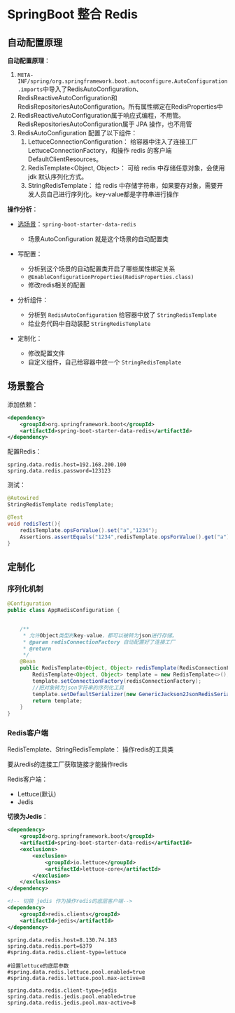 # SpringBoot 整合 Redis

## 自动配置原理

**自动配置原理**：

1. `META-INF/spring/org.springframework.boot.autoconfigure.AutoConfiguration.imports`中导入了RedisAutoConfiguration、RedisReactiveAutoConfiguration和RedisRepositoriesAutoConfiguration。所有属性绑定在RedisProperties中
2. RedisReactiveAutoConfiguration属于响应式编程，不用管。RedisRepositoriesAutoConfiguration属于 JPA 操作，也不用管
3. RedisAutoConfiguration 配置了以下组件：
   1. LettuceConnectionConfiguration： 给容器中注入了连接工厂LettuceConnectionFactory，和操作 redis 的客户端DefaultClientResources。
   2. RedisTemplate<Object, Object>： 可给 redis 中存储任意对象，会使用 jdk 默认序列化方式。
   3. StringRedisTemplate： 给 redis 中存储字符串，如果要存对象，需要开发人员自己进行序列化。key-value都是字符串进行操作

**操作分析**：

- [选场景](https://docs.spring.io/spring-boot/docs/current/reference/html/using.html#using.build-systems.starters)：`spring-boot-starter-data-redis `
  - 场景AutoConfiguration 就是这个场景的自动配置类

- 写配置：
  - 分析到这个场景的自动配置类开启了哪些属性绑定关系
  - `@EnableConfigurationProperties(RedisProperties.class)`
  - 修改redis相关的配置

- 分析组件：
  - 分析到 `RedisAutoConfiguration`  给容器中放了 `StringRedisTemplate`
  - 给业务代码中自动装配 `StringRedisTemplate`

- 定制化：
  - 修改配置文件
  - 自定义组件，自己给容器中放一个 `StringRedisTemplate`

## 场景整合

添加依赖：

```xml
<dependency>
    <groupId>org.springframework.boot</groupId>
    <artifactId>spring-boot-starter-data-redis</artifactId>
</dependency>
```

配置Redis：

```properties
spring.data.redis.host=192.168.200.100
spring.data.redis.password=123123
```

测试：

```java
@Autowired
StringRedisTemplate redisTemplate;

@Test
void redisTest(){
    redisTemplate.opsForValue().set("a","1234");
    Assertions.assertEquals("1234",redisTemplate.opsForValue().get("a"));
}
```

## 定制化 

### 序列化机制 

```java
@Configuration
public class AppRedisConfiguration {


    /**
     * 允许Object类型的key-value，都可以被转为json进行存储。
     * @param redisConnectionFactory 自动配置好了连接工厂
     * @return
     */
    @Bean
    public RedisTemplate<Object, Object> redisTemplate(RedisConnectionFactory redisConnectionFactory) {
        RedisTemplate<Object, Object> template = new RedisTemplate<>();
        template.setConnectionFactory(redisConnectionFactory);
        //把对象转为json字符串的序列化工具
        template.setDefaultSerializer(new GenericJackson2JsonRedisSerializer());
        return template;
    }
}
```

### Redis客户端 

RedisTemplate、StringRedisTemplate： 操作redis的工具类

要从redis的连接工厂获取链接才能操作redis

Redis客户端：

- Lettuce(默认) 
- Jedis

**切换为Jedis**：

```xml
<dependency>
    <groupId>org.springframework.boot</groupId>
    <artifactId>spring-boot-starter-data-redis</artifactId>
    <exclusions>
		<exclusion>
            <groupId>io.lettuce</groupId>
        	<artifactId>lettuce-core</artifactId>
        </exclusion>
    </exclusions>
</dependency>

<!-- 切换 jedis 作为操作redis的底层客户端-->
<dependency>
    <groupId>redis.clients</groupId>
	<artifactId>jedis</artifactId>
</dependency>
```

```properties
spring.data.redis.host=8.130.74.183
spring.data.redis.port=6379
#spring.data.redis.client-type=lettuce

#设置lettuce的底层参数
#spring.data.redis.lettuce.pool.enabled=true
#spring.data.redis.lettuce.pool.max-active=8

spring.data.redis.client-type=jedis
spring.data.redis.jedis.pool.enabled=true
spring.data.redis.jedis.pool.max-active=8
```

